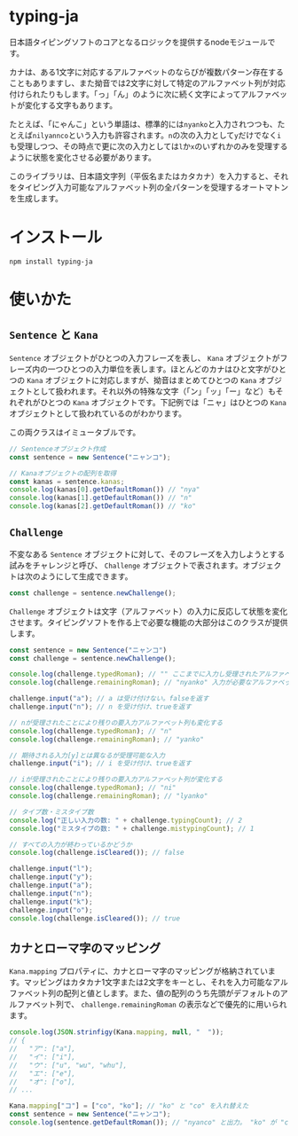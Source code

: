 # typing-ja

日本語タイピングソフトのコアとなるロジックを提供するnodeモジュールです。

カナは、ある1文字に対応するアルファベットのならびが複数パターン存在することもありますし、また拗音では2文字に対して特定のアルファベット列が対応付けられたりもします。「っ」「ん」のように次に続く文字によってアルファベットが変化する文字もあります。

たとえば、「にゃんこ」という単語は、標準的には`nyanko`と入力されつつも、たとえば`nilyannco`という入力も許容されます。`n`の次の入力として`y`だけでなく`i`も受理しつつ、その時点で更に次の入力としては`l`か`x`のいずれかのみを受理するように状態を変化させる必要があります。

このライブラリは、日本語文字列（平仮名またはカタカナ）を入力すると、それをタイピング入力可能なアルファベット列の全パターンを受理するオートマトンを生成します。

# インストール

```
npm install typing-ja
```

# 使いかた

## `Sentence` と `Kana`

`Sentence` オブジェクトがひとつの入力フレーズを表し、 `Kana` オブジェクトがフレーズ内の一つひとつの入力単位を表します。ほとんどのカナはひと文字がひとつの `Kana` オブジェクトに対応しますが、拗音はまとめてひとつの `Kana` オブジェクトとして扱われます。それ以外の特殊な文字（「ン」「ッ」「ー」など）もそれぞれがひとつの `Kana` オブジェクトです。下記例では「ニャ」はひとつの `Kana` オブジェクトとして扱われているのがわかります。

この両クラスはイミュータブルです。

```javascript
// Sentenceオブジェクト作成
const sentence = new Sentence("ニャンコ");

// Kanaオブジェクトの配列を取得
const kanas = sentence.kanas;
console.log(kanas[0].getDefaultRoman()) // "nya"
console.log(kanas[1].getDefaultRoman()) // "n"
console.log(kanas[2].getDefaultRoman()) // "ko"
```

## `Challenge`
不変なある `Sentence` オブジェクトに対して、そのフレーズを入力しようとする試みをチャレンジと呼び、 `Challenge` オブジェクトで表されます。オブジェクトは次のようにして生成できます。

```javascript
const challenge = sentence.newChallenge();
```

`Challenge` オブジェクトは文字（アルファベット）の入力に反応して状態を変化させます。タイピングソフトを作る上で必要な機能の大部分はこのクラスが提供します。

```javascript
const sentence = new Sentence("ニャンコ")
const challenge = sentence.newChallenge();

console.log(challenge.typedRoman); // "" ここまでに入力し受理されたアルファベット列
console.log(challenge.remainingRoman); // "nyanko" 入力が必要なアルファベット列

challenge.input("a"); // a は受け付けない。falseを返す
challenge.input("n"); // n を受け付け、trueを返す

// nが受理されたことにより残りの要入力アルファベット列も変化する
console.log(challenge.typedRoman); // "n"
console.log(challenge.remainingRoman); // "yanko" 

// 期待される入力[y]とは異なるが受理可能な入力
challenge.input("i"); // i を受け付け、trueを返す

// iが受理されたことにより残りの要入力アルファベット列が変化する
console.log(challenge.typedRoman); // "ni"
console.log(challenge.remainingRoman); // "lyanko"

// タイプ数・ミスタイプ数
console.log("正しい入力の数: " + challenge.typingCount); // 2
console.log("ミスタイプの数: " + challenge.mistypingCount); // 1

// すべての入力が終わっているかどうか
console.log(challenge.isCleared()); // false

challenge.input("l");
challenge.input("y");
challenge.input("a");
challenge.input("n");
challenge.input("k");
challenge.input("o");
console.log(challenge.isCleared()); // true
```

## カナとローマ字のマッピング

`Kana.mapping` プロパティに、カナとローマ字のマッピングが格納されています。マッピングはカタカナ1文字または2文字をキーとし、それを入力可能なアルファベット列の配列と値とします。また、値の配列のうち先頭がデフォルトのアルファベット列で、 `challenge.remainingRoman` の表示などで優先的に用いられます。

```javascript
console.log(JSON.strinfigy(Kana.mapping, null, "  "));
// {
//   "ア": ["a"],
//   "イ": ["i"],
//   "ウ": ["u", "wu", "whu"],
//   "エ": ["e"],
//   "オ": ["o"],
// ...

Kana.mapping["コ"] = ["co", "ko"]; // "ko" と "co" を入れ替えた
const sentence = new Sentence("ニャンコ");
console.log(sentence.getDefaultRoman()); // "nyanco" と出力。 "ko" が "co" に変わった 
```

